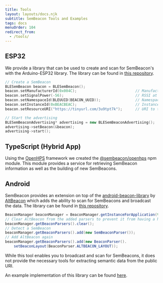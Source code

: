 ```yaml
---
title: Tools
layout: layouts/docs.njk
subtitle: SemBeacon Tools and Examples
tags: docs
menuOrder: 104
redirect_from:
  - /tools/
---
```


## ESP32
We provide a library that can be used to create and scan for SemBeacon's with the Arduino-ESP32 library. The library can be found in [this repository](https://github.com/SemBeacon/arduino-esp32).

```cpp
// Create a SemBeacon
BLESemBeacon beacon = BLESemBeacon();
beacon.setManufacturerId(0x004C);                           // Manufacturer of the beacon
beacon.setSignalPower(-56);                                 // RSSI at 1m distance
beacon.setNamespaceId(BLEUUID(BEACON_UUID));                // Namespace UUID
beacon.setInstanceId(0xBEACBEAC);                           // Instance Identifier
beacon.setResourceURI("https://tinyurl.com/3u9tpt7k");      // URI to the resource

// Start the advertising
BLESemBeaconAdvertising* advertising = new BLESemBeaconAdvertising();
advertising->setBeacon(&beacon);
advertising->start();
```

## TypeScript (Hybrid App)
Using the [OpenHPS](https://openhps.org) framework we created the [@sembeacon/openhps](https://github.com/SemBeacon/openhps) npm module.
This module provides a service for retrieving SemBeacon information as well as the building of new SemBeacons.

## Android
SemBeacon provides an extension on top of the [android-beacon-library](https://github.com/AltBeacon/android-beacon-library/) by [AltBeacon](https://github.com/AltBeacon) which adds the ability to scan for SemBeacons and broadcast the data. The library can be found in [this repository](https://github.com/SemBeacon/android-library).

```java
BeaconManager beaconManager = BeaconManager.getInstanceForApplication(this.getApplicationContext());
// Clear AltBeacon from the added parsers to prevent it from having a higher priority
beaconManager.getBeaconParsers().clear();
// Detect a SemBeacon
beaconManager.getBeaconParsers().add(new SemBeaconParser());
// Add AltBeacon again
beaconManager.getBeaconParsers().add(new BeaconParser().
    setBeaconLayout(BeaconParser.ALTBEACON_LAYOUT));
```

While this tool enables you to broadcast and scan for SemBeacons, it does not provide the necessary tools for extracting semantic data from the public URI.

An example implementation of this library can be found [here](https://github.com/SemBeacon/android-beacon-scanner).
